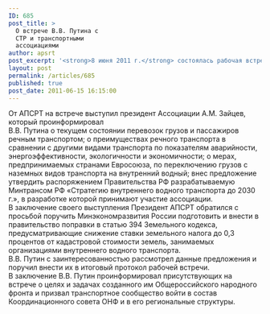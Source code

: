 ```yaml
---
ID: 685
post_title: >
  О встрече В.В. Путина с
  СТР и транспортными
  ассоциациями
author: apsrt
post_excerpt: '<strong>8 июня 2011 г.</strong> состоялась рабочая встреча с Председателем Правительства Российской Федерации В.В. Путиным. Встреча была организована Союзом транспортников России и Министерством транспорта РФ, на ней присутствовали и приняли участие в дискуссии с В.В. Путиным 12 руководителей союзов и ассоциаций.'
layout: post
permalink: /articles/685
published: true
post_date: 2011-06-15 16:15:00
---
```

От АПСРТ на встрече выступил президент Ассоциации А.М. Зайцев, который проинформировал<br />
В.В. Путина о текущем состоянии перевозок грузов и пассажиров речным транспортом; о преимуществах речного транспорта в сравнении с другими видами транспорта по показателям аварийности, энергоэффективности, экологичности и экономичности; о мерах, предпринимаемых странами Евросоюза, по переключению грузов с наземных видов транспорта на внутренний водный; внес предложение утвердить распоряжением Правительства РФ разрабатываемую Минтрансом РФ «Стратегию внутреннего водного транспорта до 2030 г.», в разработке которой принимают участие ассоциации.<br />
В заключение своего выступления Президент АПСРТ обратился с просьбой поручить Минэкономразвития России подготовить и внести в правительство поправки в статью 394 Земельного кодекса, предусматривающие снижение ставки земельного налога до 0,3 процентов от кадастровой стоимости земель, занимаемых организациями внутреннего водного транспорта.<br />
В.В. Путин с заинтересованностью рассмотрел данные предложения и поручил внести их в итоговый протокол рабочей встречи.<br />
В заключение В.В. Путин проинформировал присутствующих на встрече о целях и задачах созданного им Общероссийского народного фронта и призвал транспортное сообщество войти в состав Координационного совета ОНФ и в его региональные структуры.